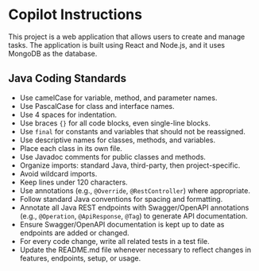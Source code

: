 # Copilot Instructions

This project is a web application that allows users to create and manage tasks. The application is built using React and Node.js, and it uses MongoDB as the database.

## Java Coding Standards

- Use camelCase for variable, method, and parameter names.
- Use PascalCase for class and interface names.
- Use 4 spaces for indentation.
- Use braces `{}` for all code blocks, even single-line blocks.
- Use `final` for constants and variables that should not be reassigned.
- Use descriptive names for classes, methods, and variables.
- Place each class in its own file.
- Use Javadoc comments for public classes and methods.
- Organize imports: standard Java, third-party, then project-specific.
- Avoid wildcard imports.
- Keep lines under 120 characters.
- Use annotations (e.g., `@Override`, `@RestController`) where appropriate.
- Follow standard Java conventions for spacing and formatting.
- Annotate all Java REST endpoints with Swagger/OpenAPI annotations (e.g., `@Operation`, `@ApiResponse`, `@Tag`) to generate API documentation.
- Ensure Swagger/OpenAPI documentation is kept up to date as endpoints are added or changed.
- For every code change, write all related tests in a test file.
- Update the README.md file whenever necessary to reflect changes in features, endpoints, setup, or usage.